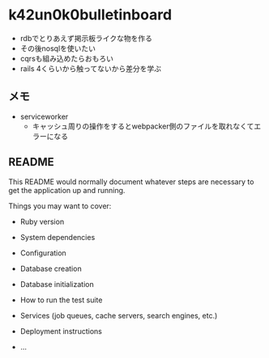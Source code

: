 # k42un0k0bulletinboard

- rdbでとりあえず掲示板ライクな物を作る
- その後nosqlを使いたい
- cqrsも組み込めたらおもろい
- rails 4くらいから触ってないから差分を学ぶ

## メモ

- serviceworker
  - キャッシュ周りの操作をするとwebpacker側のファイルを取れなくてエラーになる

## README

This README would normally document whatever steps are necessary to get the
application up and running.

Things you may want to cover:

* Ruby version

* System dependencies

* Configuration

* Database creation

* Database initialization

* How to run the test suite

* Services (job queues, cache servers, search engines, etc.)

* Deployment instructions

* ...

